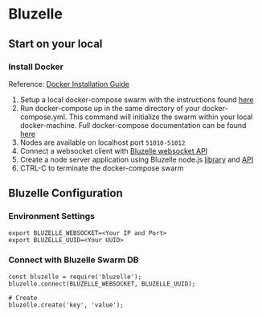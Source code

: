 # Bluzelle

## Start on your local

### Install Docker

Reference: [Docker Installation Guide](https://docs.docker.com/install/)

1. Setup a local docker-compose swarm with the instructions found [here](https://github.com/bluzelle/docker-swarm-deploy)
2. Run docker-compose up in the same directory of your docker-compose.yml. This command will initialize the swarm within your local docker-machine. Full docker-compose documentation can be found [here](https://docs.docker.com/compose/)
3. Nodes are available on localhost port `51010-51012`
4. Connect a websocket client with [Bluzelle websocket API](https://bluzelle.github.io/api/#websocket-api)
5. Create a node server application using Bluzelle node.js [library](https://github.com/bluzelle/bluzelle-js) and [API](https://bluzelle.github.io/api/)
6. CTRL-C to terminate the docker-compose swarm

## Bluzelle Configuration

### Environment Settings

```
export BLUZELLE_WEBSOCKET=<Your IP and Port>
export BLUZELLE_UUID=<Your UUID>
```

### Connect with Bluzelle Swarm DB

```
const bluzelle = require('bluzelle');
bluzelle.connect(BLUZELLE_WEBSOCKET, BLUZELLE_UUID);

# Create
bluzelle.create('key', 'value');
```
